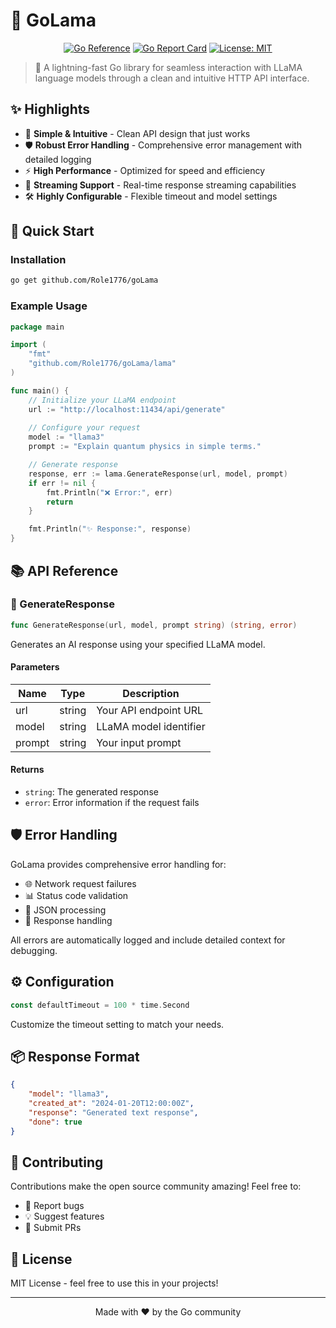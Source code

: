 # 🦙 GoLama

<div align="center">

[![Go Reference](https://pkg.go.dev/badge/github.com/Role1776/goLama.svg)](https://pkg.go.dev/github.com/Role1776/goLama)
[![Go Report Card](https://goreportcard.com/badge/github.com/Role1776/goLama)](https://goreportcard.com/report/github.com/Role1776/goLama)
[![License: MIT](https://img.shields.io/badge/License-MIT-yellow.svg)](https://opensource.org/licenses/MIT)

</div>

> 🚀 A lightning-fast Go library for seamless interaction with LLaMA language models through a clean and intuitive HTTP API interface.

## ✨ Highlights

- 🎯 **Simple & Intuitive** - Clean API design that just works
- 🛡️ **Robust Error Handling** - Comprehensive error management with detailed logging
- ⚡ **High Performance** - Optimized for speed and efficiency
- 🔄 **Streaming Support** - Real-time response streaming capabilities
- 🛠️ **Highly Configurable** - Flexible timeout and model settings

## 🚀 Quick Start

### Installation

```bash
go get github.com/Role1776/goLama
```

### Example Usage

```go
package main

import (
    "fmt"
    "github.com/Role1776/goLama/lama"
)

func main() {
    // Initialize your LLaMA endpoint
    url := "http://localhost:11434/api/generate"
    
    // Configure your request
    model := "llama3"
    prompt := "Explain quantum physics in simple terms."

    // Generate response
    response, err := lama.GenerateResponse(url, model, prompt)
    if err != nil {
        fmt.Println("❌ Error:", err)
        return
    }

    fmt.Println("✨ Response:", response)
}
```

## 📚 API Reference

### 🔧 GenerateResponse

```go
func GenerateResponse(url, model, prompt string) (string, error)
```

Generates an AI response using your specified LLaMA model.

#### Parameters
| Name | Type | Description |
|------|------|-------------|
| url | string | Your API endpoint URL |
| model | string | LLaMA model identifier |
| prompt | string | Your input prompt |

#### Returns
- `string`: The generated response
- `error`: Error information if the request fails

## 🛡️ Error Handling

GoLama provides comprehensive error handling for:
- 🌐 Network request failures
- 📊 Status code validation
- 🔄 JSON processing
- 📝 Response handling

All errors are automatically logged and include detailed context for debugging.

## ⚙️ Configuration

```go
const defaultTimeout = 100 * time.Second
```

Customize the timeout setting to match your needs.

## 📦 Response Format

```json
{
    "model": "llama3",
    "created_at": "2024-01-20T12:00:00Z",
    "response": "Generated text response",
    "done": true
}
```

## 🤝 Contributing

Contributions make the open source community amazing! Feel free to:

- 🐛 Report bugs
- 💡 Suggest features
- 🔧 Submit PRs

## 📄 License

MIT License - feel free to use this in your projects!

---

<div align="center">
Made with ❤️ by the Go community
</div>
